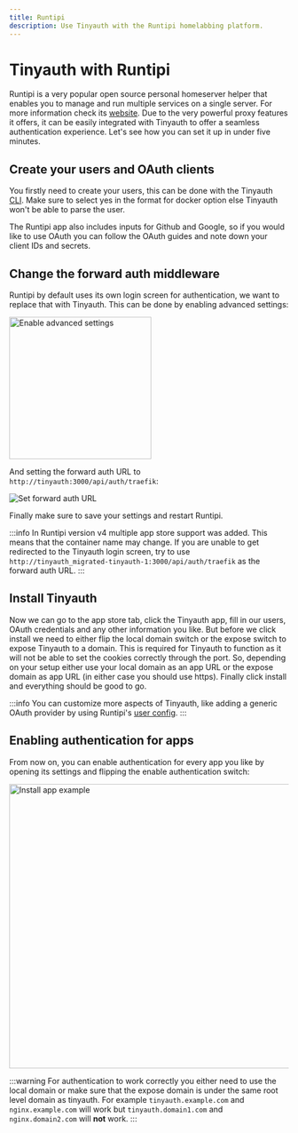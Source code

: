 ```yaml
---
title: Runtipi
description: Use Tinyauth with the Runtipi homelabbing platform.
---
```


# Tinyauth with Runtipi

Runtipi is a very popular open source personal homeserver helper that enables you to manage and run multiple services on a single server. For more information check its [website](https://runtipi.io). Due to the very powerful proxy features it offers, it can be easily integrated with Tinyauth to offer a seamless authentication experience. Let's see how you can set it up in under five minutes.

## Create your users and OAuth clients

You firstly need to create your users, this can be done with the Tinyauth [CLI](/docs/reference/cli#create-user-command). Make sure to select yes in the format for docker option else Tinyauth won't be able to parse the user.

The Runtipi app also includes inputs for Github and Google, so if you would like to use OAuth you can follow the OAuth guides and note down your client IDs and secrets.

## Change the forward auth middleware

Runtipi by default uses its own login screen for authentication, we want to replace that with Tinyauth. This can be done by enabling advanced settings:

<img src="/screenshots/runtipi-enable-advanced-settings.png" alt="Enable advanced settings" width="256" />

And setting the forward auth URL to `http://tinyauth:3000/api/auth/traefik`:

![Set forward auth URL](/screenshots/runtipi-forward-auth-url.png)

Finally make sure to save your settings and restart Runtipi.

:::info
In Runtipi version v4 multiple app store support was added. This means that the container name may change. If you are unable to get redirected to the Tinyauth login screen, try to use `http://tinyauth_migrated-tinyauth-1:3000/api/auth/traefik` as the forward auth URL.
:::

## Install Tinyauth

Now we can go to the app store tab, click the Tinyauth app, fill in our users, OAuth credentials and any other information you like. But before we click install we need to either flip the local domain switch or the expose switch to expose Tinyauth to a domain. This is required for Tinyauth to function as it will not be able to set the cookies correctly through the port. So, depending on your setup either use your local domain as an app URL or the expose domain as app URL (in either case you should use https). Finally click install and everything should be good to go.

:::info
You can customize more aspects of Tinyauth, like adding a generic OAuth provider by using Runtipi's [user config](https://runtipi.io/docs/guides/customize-app-config).
:::

## Enabling authentication for apps

From now on, you can enable authentication for every app you like by opening its settings and flipping the enable authentication switch:

<img src="/screenshots/runtipi-install-app-example.png" alt="Install app example" width="512" />

:::warning
For authentication to work correctly you either need to use the local domain or make sure that the expose domain is under the same root level domain as tinyauth. For example `tinyauth.example.com` and `nginx.example.com` will work but `tinyauth.domain1.com` and `nginx.domain2.com` will **not** work.
:::
